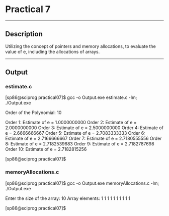 # Practical 7
----
## Description

Utilizing the concept of pointers and memory allocations, to evaluate the value of e, including the allocations of arrays.

----

## Output

### estimate.c

[sp86@sciprog practical07]$ gcc -o Output.exe estimate.c -lm; ./Output.exe


Order of the Polynomial: 10


Order 1: Estimate of e = 1.0000000000
Order 2: Estimate of e = 2.0000000000
Order 3: Estimate of e = 2.5000000000
Order 4: Estimate of e = 2.6666666667
Order 5: Estimate of e = 2.7083333333
Order 6: Estimate of e = 2.7166666667
Order 7: Estimate of e = 2.7180555556
Order 8: Estimate of e = 2.7182539683
Order 9: Estimate of e = 2.7182787698
Order 10: Estimate of e = 2.7182815256


[sp86@sciprog practical07]$ 

### memoryAllocations.c

[sp86@sciprog practical07]$ gcc -o Output.exe memoryAllocations.c -lm; ./Output.exe

Enter the size of the array: 10
Array elements: 1 1 1 1 1 1 1 1 1 1 

[sp86@sciprog practical07]$ 